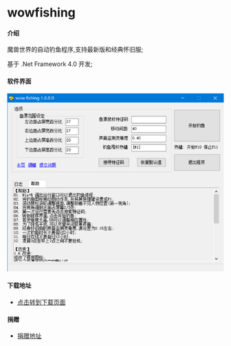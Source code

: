 # wowfishing

#### 介绍
魔兽世界的自动钓鱼程序,支持最新版和经典怀旧服;

基于 .Net Framework 4.0 开发;


#### 软件界面

![截图](screen.png)

#### 下载地址

* [点击转到下载页面](https://gitee.com/milaoshu1020/wowfishing/releases)

#### 捐赠

* [捐赠地址](DONATE.md)